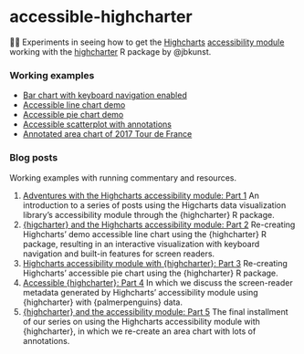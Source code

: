 # accessible-highcharter
👩‍🔬 Experiments in seeing how to get the [Highcharts](https://github.com/highcharts/highcharts) [accessibility module](https://www.highcharts.com/docs/accessibility/accessibility-module) working with the [highcharter](https://github.com/jbkunst/highcharter) R package by @jbkunst.

### Working examples

* [Bar chart with keyboard navigation enabled](https://rpubs.com/maraaverick/highcharter-fruits-example)
* [Accessible line chart demo](https://rpubs.com/maraaverick/accessible-highcharter)
* [Accessible pie chart demo](https://rpubs.com/maraaverick/highcharter-accessible-pie-chart)
* [Accessible scatterplot with annotations](http://rpubs.com/maraaverick/highcharter_palmerpenguins)
* [Annotated area chart of 2017 Tour de France](https://rpubs.com/maraaverick/tourdefrance_highcharter_demo)

### Blog posts

Working examples with running commentary and resources.

1. [Adventures with the Highcharts accessibility module: Part 1](https://dataand.me/posts/2021-11-10-adventures-with-the-highcharts-accessibility-module-part-1/) An introduction to a series of posts using the Higcharts data visualization library’s accessibility module through the {highcharter} R package.
2. [{higcharter} and the Highcharts accessibility module: Part 2](https://dataand.me/posts/2021-11-12-higcharter-and-the-highcharts-accessibility-module-part-2/) 
Re-creating Highcharts’ demo accessible line chart using the {highcharter} R package, resulting in an interactive visualization with keyboard navigation and built-in features for screen readers.
3. [Highcharts accessibility module with {highcharter}: Part 3](https://dataand.me/posts/2021-11-13-highcharts-accessibility-module-with-highcharter-part-3/) 
Re-creating Highcharts’ accessible pie chart using the {highcharter} R package.
4. [Accessible {highcharter}: Part 4](https://dataand.me/posts/2021-11-15-accessible-highcharter-part-4/) In which we discuss the screen-reader metadata generated by Highcharts’ accessibility module using {highcharter} with {palmerpenguins} data.
5. [{highcharter} and the accessibility module: Part 5](https://dataand.me/posts/2021-11-16-highcharter-and-the-accessibility-module-part-5/) The final installment of our series on using the Highcharts accessibility module with {highcharter}, in which we re-create an area chart with lots of annotations.
